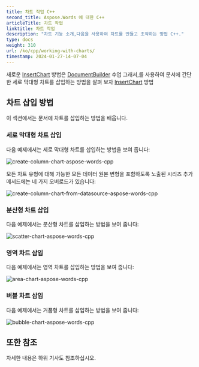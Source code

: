 ```yaml
---
title: 차트 작업 C++
second_title: Aspose.Words 에 대한 C++
articleTitle: 차트 작업
linktitle: 차트 작업
description: "차트 기능 소개,다음을 사용하여 차트를 만들고 조작하는 방법 C++."
type: docs
weight: 310
url: /ko/cpp/working-with-charts/
timestamp: 2024-01-27-14-07-04
---
```


새로운 [InsertChart](https://reference.aspose.com/words/cpp/aspose.words/documentbuilder/insertchart/) 방법은 [DocumentBuilder](https://reference.aspose.com/words/cpp/aspose.words/documentbuilder/) 수업 그래서,를 사용하여 문서에 간단한 세로 막대형 차트를 삽입하는 방법을 살펴 보자 [InsertChart](https://reference.aspose.com/words/cpp/aspose.words/documentbuilder/insertchart/) 방법

## 차트 삽입 방법

이 섹션에서는 문서에 차트를 삽입하는 방법을 배웁니다.

### 세로 막대형 차트 삽입

다음 예제에서는 세로 막대형 차트를 삽입하는 방법을 보여 줍니다:

![create-column-chart-aspose-words-cpp](working-with-charts-1.png)

모든 차트 유형에 대해 가능한 모든 데이터 원본 변형을 포함하도록 노출된 시리즈 추가 메서드에는 네 가지 오버로드가 있습니다:

![create-column-chart-from-datasource-aspose-words-cpp](working-with-charts-2.png)

### 분산형 차트 삽입

다음 예제에서는 분산형 차트를 삽입하는 방법을 보여 줍니다:

![scatter-chart-aspose-words-cpp](working-with-charts-3.png)

### 영역 차트 삽입

다음 예제에서는 영역 차트를 삽입하는 방법을 보여 줍니다:

![area-chart-aspose-words-cpp](working-with-charts-4.png)

### 버블 차트 삽입

다음 예제에서는 거품형 차트를 삽입하는 방법을 보여 줍니다:

![bubble-chart-aspose-words-cpp](working-with-charts-5.png)

## 또한 참조

자세한 내용은 하위 기사도 참조하십시오.
